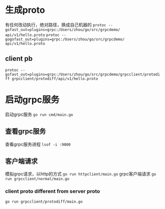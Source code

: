 # 生成proto
有任何改动执行，绝对路径，换成自己机器的
`protoc --gofast_out=plugins=grpc:/Users/zhou/go/src/grpcdemo/ api/v1/hello.proto`
`protoc --gogofast_out=plugins=grpc:/Users/zhou/go/src/grpcdemo/ api/v1/hello.proto`

## client pb
`protoc --gofast_out=plugins=grpc:/Users/zhou/go/src/grpcdemo/grpcclient/protodiff grpcclient/protodiff/api/v1/hello.proto`

# 启动grpc服务
启动grpc服务
`go run cmd/main.go`

## 查看grpc服务
查看grpc服务进程
`lsof -i :9000`

## 客户端请求
模拟grpc请求，以http的方式
`go run httpclient/main.go`
grpc客户端请求
`go run grpcclient/normal/main.go`

### client proto different from server proto
`go run grpcclient/protodiff/main.go`

